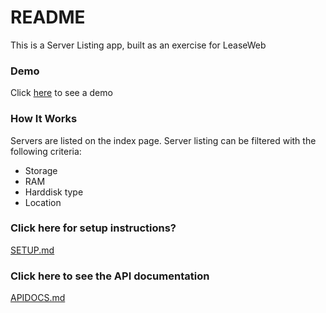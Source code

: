 # README #

This is a Server Listing app, built as an exercise for LeaseWeb
### Demo
Click [here](http://lw-servers.haxolutely.com) to see a demo

### How It Works

Servers are listed on the index page.
Server listing can be filtered with the following criteria:
* Storage
* RAM
* Harddisk type
* Location

### Click here for setup instructions?

[SETUP.md](./SETUP.md)

### Click here to see the API documentation

[APIDOCS.md](./APIDOCS.md)

